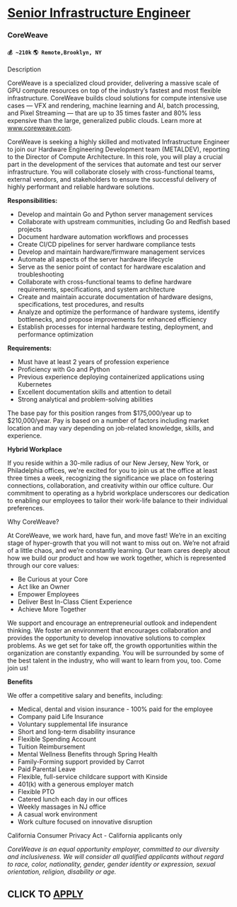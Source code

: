 # [Senior Infrastructure Engineer](https://www.remotewlb.com/apply/senior-infrastructure-engineer-75690)  
### CoreWeave  
#### `💰 ~210k` `🌎 Remote,Brooklyn, NY`  

Description

CoreWeave is a specialized cloud provider, delivering a massive scale of GPU compute resources on top of the industry’s fastest and most flexible infrastructure. CoreWeave builds cloud solutions for compute intensive use cases — VFX and rendering, machine learning and AI, batch processing, and Pixel Streaming — that are up to 35 times faster and 80% less expensive than the large, generalized public clouds. Learn more at www.coreweave.com.

CoreWeave is seeking a highly skilled and motivated Infrastructure Engineer to join our Hardware Engineering Development team (METALDEV), reporting to the Director of Compute Architecture. In this role, you will play a crucial part in the development of the services that automate and test our server infrastructure. You will collaborate closely with cross-functional teams, external vendors, and stakeholders to ensure the successful delivery of highly performant and reliable hardware solutions.

**Responsibilities:**

  * Develop and maintain Go and Python server management services
  * Collaborate with upstream communities, including Go and Redfish based projects
  * Document hardware automation workflows and processes
  * Create CI/CD pipelines for server hardware compliance tests
  * Develop and maintain hardware/firmware management services
  * Automate all aspects of the server hardware lifecycle
  * Serve as the senior point of contact for hardware escalation and troubleshooting
  * Collaborate with cross-functional teams to define hardware requirements, specifications, and system architecture
  * Create and maintain accurate documentation of hardware designs, specifications, test procedures, and results
  * Analyze and optimize the performance of hardware systems, identify bottlenecks, and propose improvements for enhanced efficiency
  * Establish processes for internal hardware testing, deployment, and performance optimization

**Requirements:**

  * Must have at least 2 years of profession experience
  * Proficiency with Go and Python
  * Previous experience deploying containerized applications using Kubernetes
  * Excellent documentation skills and attention to detail
  * Strong analytical and problem-solving abilities

The base pay for this position ranges from $175,000/year up to $210,000/year. Pay is based on a number of factors including market location and may vary depending on job-related knowledge, skills, and experience.

**Hybrid Workplace**

If you reside within a 30-mile radius of our New Jersey, New York, or Philadelphia offices, we're excited for you to join us at the office at least three times a week, recognizing the significance we place on fostering connections, collaboration, and creativity within our office culture. Our commitment to operating as a hybrid workplace underscores our dedication to enabling our employees to tailor their work-life balance to their individual preferences.

Why CoreWeave?

At CoreWeave, we work hard, have fun, and move fast! We’re in an exciting stage of hyper-growth that you will not want to miss out on. We’re not afraid of a little chaos, and we’re constantly learning. Our team cares deeply about how we build our product and how we work together, which is represented through our core values:

  * Be Curious at your Core
  * Act like an Owner
  * Empower Employees
  * Deliver Best In-Class Client Experience 
  * Achieve More Together

We support and encourage an entrepreneurial outlook and independent thinking. We foster an environment that encourages collaboration and provides the opportunity to develop innovative solutions to complex problems. As we get set for take off, the growth opportunities within the organization are constantly expanding. You will be surrounded by some of the best talent in the industry, who will want to learn from you, too. Come join us!

**Benefits**

We offer a competitive salary and benefits, including:

  * Medical, dental and vision insurance - 100% paid for the employee
  * Company paid Life Insurance 
  * Voluntary supplemental life insurance 
  * Short and long-term disability insurance 
  * Flexible Spending Account
  * Tuition Reimbursement 
  * Mental Wellness Benefits through Spring Health 
  * Family-Forming support provided by Carrot
  * Paid Parental Leave 
  * Flexible, full-service childcare support with Kinside
  * 401(k) with a generous employer match
  * Flexible PTO
  * Catered lunch each day in our offices
  * Weekly massages in NJ office
  * A casual work environment
  * Work culture focused on innovative disruption

California Consumer Privacy Act - California applicants only

_CoreWeave is an equal opportunity employer, committed to our diversity and inclusiveness. We will consider all qualified applicants without regard to race, color, nationality, gender, gender identity or expression, sexual orientation, religion, disability or age._

  
## CLICK TO [APPLY](https://www.remotewlb.com/apply/senior-infrastructure-engineer-75690)

